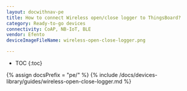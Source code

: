 ```yaml
---
layout: docwithnav-pe
title: How to connect Wireless open/close logger to ThingsBoard?
category: Ready-to-go devices
connectivity: CoAP, NB-IoT, BLE
vendor: Efento
deviceImageFileName: wireless-open-close-logger.png

---
```


* TOC
{:toc}

{% assign docsPrefix = "pe/" %}
{% include /docs/devices-library/guides/wireless-open-close-logger.md %}
